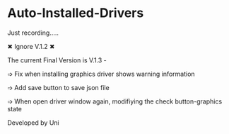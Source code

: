 # Auto-Installed-Drivers
Just recording.....

✖︎ Ignore V.1.2 ✖︎

The current Final Version is V.1.3 -

➩ Fix when installing graphics driver shows warning information

➩ Add save button to save json file

➩ When open driver window again, modifiying the check button-graphics state 

Developed by Uni
